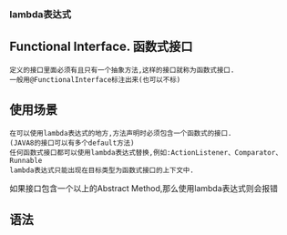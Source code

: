 ### lambda表达式

## Functional Interface. 函数式接口
```
定义的接口里面必须有且只有一个抽象方法,这样的接口就称为函数式接口.   
一般用@FunctionalInterface标注出来(也可以不标)
```

## 使用场景
```
在可以使用lambda表达式的地方,方法声明时必须包含一个函数式的接口.
(JAVA8的接口可以有多个default方法)
任何函数式接口都可以使用lambda表达式替换,例如:ActionListener、Comparator、Runnable
lambda表达式只能出现在目标类型为函数式接口的上下文中.
```
如果接口包含一个以上的Abstract Method,那么使用lambda表达式则会报错

## 语法

   
   
   
